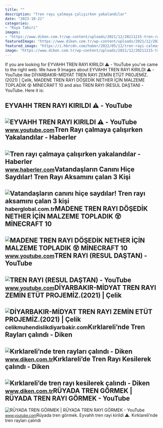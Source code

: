 ```yaml
---
title: ""
description: "Tren rayı çalmaya çalışırken yakalandılar"
date: "2023-10-21"
categories:
- "Ruya Tabiri"
images:
- "https://www.diken.com.tr/wp-content/uploads/2021/12/20211215-tren-rayi-pixabay.jpg"
featuredImage: "https://www.diken.com.tr/wp-content/uploads/2021/12/20211215-tren-rayi-pixabay.jpg"
featured_image: "https://i.hbrcdn.com/haber/2022/05/12/tren-rayi-calmaya-calisirken-yakalandilar-14935539_amp.jpg"
image: "https://www.diken.com.tr/wp-content/uploads/2021/12/20211215-tren-rayi-pixabay.jpg"
---
```


If you are looking for EYVAHH TREN RAYI KIRILDI ⚠️ - YouTube you've came to the right web. We have 9 Images about EYVAHH TREN RAYI KIRILDI ⚠️ - YouTube like DİYARBAKIR-MİDYAT TREN RAYI ZEMİN ETÜT PROJEMİZ.(2021) | Çelik, MADENE TREN RAYI DÖŞEDİK NETHER İÇİN MALZEME TOPLADIK 😵 MİNECRAFT 10 and also TREN RAYI (RESUL DAŞTAN) - YouTube. Here it is:

EYVAHH TREN RAYI KIRILDI ⚠️ - YouTube
-------------------------------------

 ![EYVAHH TREN RAYI KIRILDI ⚠️ - YouTube](https://i.ytimg.com/vi/8wPQf9flCIs/maxresdefault.jpg) <small>www.youtube.com</small>Tren Rayı çalmaya çalışırken Yakalandılar - Haberler
----------------------------------------------------

 ![Tren rayı çalmaya çalışırken yakalandılar - Haberler](https://i.hbrcdn.com/haber/2022/05/12/tren-rayi-calmaya-calisirken-yakalandilar-14935539_amp.jpg) <small>www.haberler.com</small>Vatandaşların Canını Hiçe Saydılar! Tren Rayı Aksamını çalan 3 Kişi
-------------------------------------------------------------------

 ![Vatandaşların canını hiçe saydılar! Tren rayı aksamını çalan 3 kişi](https://i.haberglobal.com.tr/storage/haber/2021/05/18/vatandaslarin-canini-hice-saydilar-tren-rayi-aksamini-calan-3-kisi-yakalandi_1621344229.jpg) <small>haberglobal.com.tr</small>MADENE TREN RAYI DÖŞEDİK NETHER İÇİN MALZEME TOPLADIK 😵 MİNECRAFT 10
--------------------------------------------------------------------

 ![MADENE TREN RAYI DÖŞEDİK NETHER İÇİN MALZEME TOPLADIK 😵 MİNECRAFT 10](https://i.ytimg.com/vi/vrI1mFpu0yI/maxresdefault.jpg) <small>www.youtube.com</small>TREN RAYI (RESUL DAŞTAN) - YouTube
----------------------------------

 ![TREN RAYI (RESUL DAŞTAN) - YouTube](https://i.ytimg.com/vi/sSyuWZIoQHI/maxresdefault.jpg) <small>www.youtube.com</small>DİYARBAKIR-MİDYAT TREN RAYI ZEMİN ETÜT PROJEMİZ.(2021) | Çelik
--------------------------------------------------------------

 ![DİYARBAKIR-MİDYAT TREN RAYI ZEMİN ETÜT PROJEMİZ.(2021) | Çelik](https://celikmuhendislikdiyarbakir.com/wp-content/uploads/2021/10/DIYARBAKIR-MIDYAT-TREN-RAYI-ZEMIN-ETUT-PROJEMIZ.2021-480x359.jpg) <small>celikmuhendislikdiyarbakir.com</small>Kırklareli’nde Tren Rayları çalındı - Diken
-------------------------------------------

 ![Kırklareli’nde tren rayları çalındı - Diken](https://www.diken.com.tr/wp-content/uploads/2022/08/20220813-tren-rayi-AA-1.jpg) <small>www.diken.com.tr</small>Kırklareli’de Tren Rayı Kesilerek çalındı - Diken
-------------------------------------------------

 ![Kırklareli’de tren rayı kesilerek çalındı - Diken](https://www.diken.com.tr/wp-content/uploads/2021/12/20211215-tren-rayi-pixabay.jpg) <small>www.diken.com.tr</small>RÜYADA TREN GÖRMEK | RÜYADA TREN RAYI GÖRMEK - YouTube
------------------------------------------------------

 ![RÜYADA TREN GÖRMEK | RÜYADA TREN RAYI GÖRMEK - YouTube](https://i.ytimg.com/vi/qkaUSyi71-Q/maxresdefault.jpg) <small>www.youtube.com</small>Rüyada tren görmek. Eyvahh tren rayi kirildi ⚠️. Kırklareli’nde tren rayları çalındı
